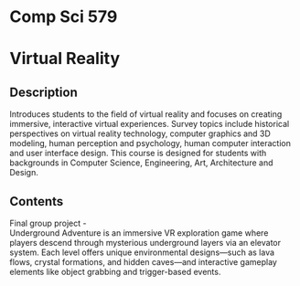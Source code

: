 # Comp Sci 579
# Virtual Reality

## Description

Introduces students to the field of virtual reality and focuses on creating immersive, interactive virtual experiences. Survey topics include historical perspectives on virtual reality technology, computer graphics and 3D modeling, human perception and psychology, human computer interaction and user interface design. This course is designed for students with backgrounds in Computer Science, Engineering, Art, Architecture and Design.

## Contents

Final group project - <br> 
Underground Adventure is an immersive VR exploration game where players descend through mysterious underground layers via an elevator system. Each level offers unique environmental designs—such as lava flows, crystal formations, and hidden caves—and interactive gameplay elements like object grabbing and trigger-based events.
